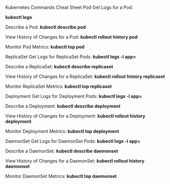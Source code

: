 Kubernetes Commands Cheat Sheet Pod
Get Logs for a Pod:

**kubectl logs <pod-name>**

Describe a Pod:
**kubectl describe pod <pod-name>**

View History of Changes for a Pod:
**kubectl rollout history pod <pod-name>**

Monitor Pod Metrics:
**kubectl top pod <pod-name>**

ReplicaSet
Get Logs for ReplicaSet Pods:
**kubectl logs -l app=<app-label>**

Describe a ReplicaSet:
**kubectl describe replicaset <replicaset-name>**

View History of Changes for a ReplicaSet:
**kubectl rollout history replicaset <replicaset-name>**

Monitor ReplicaSet Metrics:
**kubectl top replicaset <replicaset-name>**

Deployment
Get Logs for Deployment Pods:
**kubectl logs -l app=<app-label>**

Describe a Deployment:
**kubectl describe deployment <deployment-name>**

View History of Changes for a Deployment:
**kubectl rollout history deployment <deployment-name>**

Monitor Deployment Metrics:
**kubectl top deployment <deployment-name>**

DaemonSet
Get Logs for DaemonSet Pods:
**kubectl logs -l app=<app-label>**

Describe a DaemonSet:
**kubectl describe daemonset <daemonset-name>**

View History of Changes for a DaemonSet:
**kubectl rollout history daemonset <daemonset-name>**

Monitor DaemonSet Metrics:
**kubectl top daemonset <daemonset-name>**

